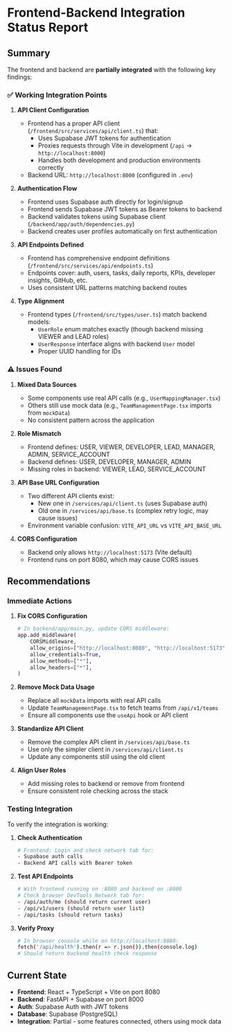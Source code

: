 # Frontend-Backend Integration Status Report

## Summary

The frontend and backend are **partially integrated** with the following key findings:

### ✅ Working Integration Points

1. **API Client Configuration**
   - Frontend has a proper API client (`/frontend/src/services/api/client.ts`) that:
     - Uses Supabase JWT tokens for authentication
     - Proxies requests through Vite in development (`/api` → `http://localhost:8000`)
     - Handles both development and production environments correctly
   - Backend URL: `http://localhost:8000` (configured in `.env`)

2. **Authentication Flow**
   - Frontend uses Supabase auth directly for login/signup
   - Frontend sends Supabase JWT tokens as Bearer tokens to backend
   - Backend validates tokens using Supabase client (`/backend/app/auth/dependencies.py`)
   - Backend creates user profiles automatically on first authentication

3. **API Endpoints Defined**
   - Frontend has comprehensive endpoint definitions (`/frontend/src/services/api/endpoints.ts`)
   - Endpoints cover: auth, users, tasks, daily reports, KPIs, developer insights, GitHub, etc.
   - Uses consistent URL patterns matching backend routes

4. **Type Alignment**
   - Frontend types (`/frontend/src/types/user.ts`) match backend models:
     - `UserRole` enum matches exactly (though backend missing VIEWER and LEAD roles)
     - `UserResponse` interface aligns with backend `User` model
     - Proper UUID handling for IDs

### ⚠️ Issues Found

1. **Mixed Data Sources**
   - Some components use real API calls (e.g., `UserMappingManager.tsx`)
   - Others still use mock data (e.g., `TeamManagementPage.tsx` imports from `mockData`)
   - No consistent pattern across the application

2. **Role Mismatch**
   - Frontend defines: USER, VIEWER, DEVELOPER, LEAD, MANAGER, ADMIN, SERVICE_ACCOUNT
   - Backend defines: USER, DEVELOPER, MANAGER, ADMIN
   - Missing roles in backend: VIEWER, LEAD, SERVICE_ACCOUNT

3. **API Base URL Configuration**
   - Two different API clients exist:
     - New one in `/services/api/client.ts` (uses Supabase auth)
     - Old one in `/services/api/base.ts` (complex retry logic, may cause issues)
   - Environment variable confusion: `VITE_API_URL` vs `VITE_API_BASE_URL`

4. **CORS Configuration**
   - Backend only allows `http://localhost:5173` (Vite default)
   - Frontend runs on port 8080, which may cause CORS issues

## Recommendations

### Immediate Actions

1. **Fix CORS Configuration**
   ```python
   # In backend/app/main.py, update CORS middleware:
   app.add_middleware(
       CORSMiddleware,
       allow_origins=["http://localhost:8080", "http://localhost:5173"],  # Add 8080
       allow_credentials=True,
       allow_methods=["*"],
       allow_headers=["*"],
   )
   ```

2. **Remove Mock Data Usage**
   - Replace all `mockData` imports with real API calls
   - Update `TeamManagementPage.tsx` to fetch teams from `/api/v1/teams`
   - Ensure all components use the `useApi` hook or API client

3. **Standardize API Client**
   - Remove the complex API client in `/services/api/base.ts`
   - Use only the simpler client in `/services/api/client.ts`
   - Update any components still using the old client

4. **Align User Roles**
   - Add missing roles to backend or remove from frontend
   - Ensure consistent role checking across the stack

### Testing Integration

To verify the integration is working:

1. **Check Authentication**
   ```bash
   # Frontend: Login and check network tab for:
   - Supabase auth calls
   - Backend API calls with Bearer token
   ```

2. **Test API Endpoints**
   ```bash
   # With frontend running on :8080 and backend on :8000
   # Check browser DevTools Network tab for:
   - /api/auth/me (should return current user)
   - /api/v1/users (should return user list)
   - /api/tasks (should return tasks)
   ```

3. **Verify Proxy**
   ```bash
   # In browser console while on http://localhost:8080:
   fetch('/api/health').then(r => r.json()).then(console.log)
   # Should return backend health check response
   ```

## Current State

- **Frontend**: React + TypeScript + Vite on port 8080
- **Backend**: FastAPI + Supabase on port 8000
- **Auth**: Supabase Auth with JWT tokens
- **Database**: Supabase (PostgreSQL)
- **Integration**: Partial - some features connected, others using mock data